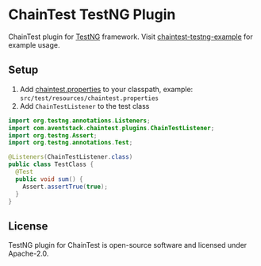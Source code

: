 # ChainTest TestNG Plugin

ChainTest plugin for [TestNG](https://testng.org/) framework.  Visit [chaintest-testng-example](https://github.com/anshooarora/chaintest/tree/main/examples/chaintest-testng-example) for example usage.

## Setup

1. Add [chaintest.properties](https://github.com/anshooarora/chaintest/blob/main/Config.md) to your classpath, example: `src/test/resources/chaintest.properties`
2. Add `ChainTestListener` to the test class

```java
import org.testng.annotations.Listeners;
import com.aventstack.chaintest.plugins.ChainTestListener;
import org.testng.Assert;
import org.testng.annotations.Test;

@Listeners(ChainTestListener.class)
public class TestClass { 
  @Test
  public void sum() {
    Assert.assertTrue(true);
  }
}
```

## License

TestNG plugin for ChainTest is open-source software and licensed under Apache-2.0.
